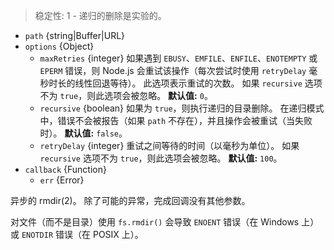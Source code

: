 <!-- YAML
added: v0.0.2
changes:
  - version:
     - v13.3.0
     - v12.16.0
    pr-url: https://github.com/nodejs/node/pull/30644
    description: 选项 `maxBusyTries` 被重命名为 `maxRetries`，并且默认值为 0。
      `emfileWait` 选项已被删除，并且 `EMFILE` 错误使用与其他错误相同的重试逻辑。
      支持 `retryDelay` 选项。
      `ENFILE` 错误会被重试。
  - version: v12.10.0
    pr-url: https://github.com/nodejs/node/pull/29168
    description: 支持 `recursive`、`maxBusyTries` 和 `emfileWait` 选项。
  - version: v10.0.0
    pr-url: https://github.com/nodejs/node/pull/12562
    description: 参数 `callback` 不再是可选的。 
      如果不传入，则在运行时会抛出 `TypeError`。
  - version: v7.6.0
    pr-url: https://github.com/nodejs/node/pull/10739
    description: 参数 `path` 可以是 WHATWG `URL` 对象（使用 `file:` 协议）。
      该支持目前仍是实验的。
  - version: v7.0.0
    pr-url: https://github.com/nodejs/node/pull/7897
    description: 参数 `callback` 不再是可选的。 
      如果不传入，则会触发弃用警告（id 为 DEP0013）。
-->

> 稳定性: 1 - 递归的删除是实验的。

* `path` {string|Buffer|URL}
* `options` {Object}
  * `maxRetries` {integer} 如果遇到 `EBUSY`、`EMFILE`、`ENFILE`、`ENOTEMPTY` 或 `EPERM` 错误，则 Node.js 会重试该操作（每次尝试时使用 `retryDelay` 毫秒时长的线性回退等待）。
    此选项表示重试的次数。
    如果 `recursive` 选项不为 `true`，则此选项会被忽略。
    **默认值:** `0`。
  * `recursive` {boolean} 如果为 `true`，则执行递归的目录删除。
    在递归模式中，错误不会被报告（如果 `path` 不存在），并且操作会被重试（当失败时）。
    **默认值:** `false`。
  * `retryDelay` {integer} 重试之间等待的时间（以毫秒为单位）。
    如果 `recursive` 选项不为 `true`，则此选项会被忽略。
    **默认值:** `100`。
* `callback` {Function}
  * `err` {Error}

异步的 rmdir(2)。
除了可能的异常，完成回调没有其他参数。

对文件（而不是目录）使用 `fs.rmdir()` 会导致 `ENOENT` 错误（在 Windows 上）或 `ENOTDIR` 错误（在 POSIX 上）。

